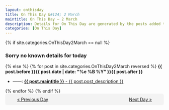 ```yaml
---
layout: onthisday
title: On This Day &#124; 2 March
maintitle: On This Day — 2 March
description: Details for On This Day are generated by the posts added to the website so the content is subject to changes/updates over time.
categories: [On This Day]
---
```


{% if site.categories.OnThisDay2March == null %}
<h3>Sorry no known details for today</h3>
{% else %}
{% for post in site.categories.OnThisDay2March reversed %}
<strong>{{ post.before }}{{ post.date | date: "%e %B %Y" }}{{ post.after }}</strong>
<ul>
<li> ——: <a class="{{ post.class }}" href="{{ post.url }}"><strong>{{ post.maintitle }}</strong> - {{ post.post_description }}</a></li>
</ul>
{% endfor %}
{% endif %}
<br />
<div style="background-color: #f3f3f3; padding: 10px; border-radius: 5px; text-align: center; display: flex; justify-content: space-evenly;">
<a href="/onthisday/03/03-01">« Previous Day</a>
<span style="visibility:hidden;">[ Visit Leap Year February 29 ]</span>
<a href="/onthisday/03/03-03">Next Day »</a>
</div>
